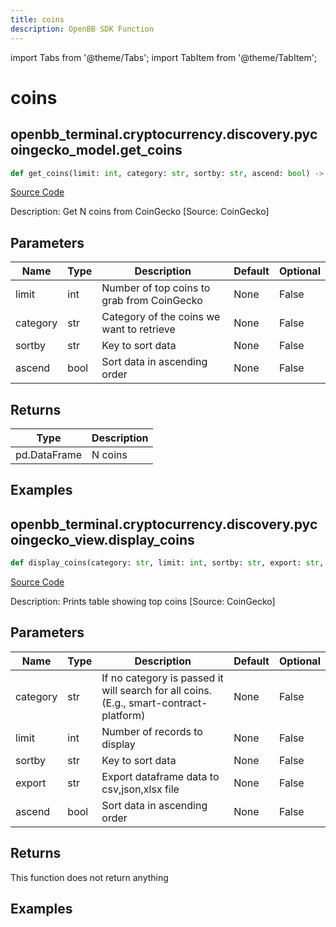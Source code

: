 ```yaml
---
title: coins
description: OpenBB SDK Function
---
```


import Tabs from '@theme/Tabs';
import TabItem from '@theme/TabItem';

# coins

<Tabs>
<TabItem value="model" label="Model" default>

## openbb_terminal.cryptocurrency.discovery.pycoingecko_model.get_coins

```python title='openbb_terminal/cryptocurrency/discovery/pycoingecko_model.py'
def get_coins(limit: int, category: str, sortby: str, ascend: bool) -> DataFrame
```
[Source Code](https://github.com/OpenBB-finance/OpenBBTerminal/tree/main/openbb_terminal/cryptocurrency/discovery/pycoingecko_model.py#L128)

Description: Get N coins from CoinGecko [Source: CoinGecko]

## Parameters

| Name | Type | Description | Default | Optional |
| ---- | ---- | ----------- | ------- | -------- |
| limit | int | Number of top coins to grab from CoinGecko | None | False |
| category | str | Category of the coins we want to retrieve | None | False |
| sortby | str | Key to sort data | None | False |
| ascend | bool | Sort data in ascending order | None | False |

## Returns

| Type | Description |
| ---- | ----------- |
| pd.DataFrame | N coins |

## Examples



</TabItem>
<TabItem value="view" label="View">

## openbb_terminal.cryptocurrency.discovery.pycoingecko_view.display_coins

```python title='openbb_terminal/cryptocurrency/discovery/pycoingecko_view.py'
def display_coins(category: str, limit: int, sortby: str, export: str, ascend: bool) -> None
```
[Source Code](https://github.com/OpenBB-finance/OpenBBTerminal/tree/main/openbb_terminal/cryptocurrency/discovery/pycoingecko_view.py#L35)

Description: Prints table showing top coins [Source: CoinGecko]

## Parameters

| Name | Type | Description | Default | Optional |
| ---- | ---- | ----------- | ------- | -------- |
| category | str | If no category is passed it will search for all coins. (E.g., smart-contract-platform) | None | False |
| limit | int | Number of records to display | None | False |
| sortby | str | Key to sort data | None | False |
| export | str | Export dataframe data to csv,json,xlsx file | None | False |
| ascend | bool | Sort data in ascending order | None | False |

## Returns

This function does not return anything

## Examples



</TabItem>
</Tabs>